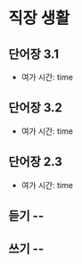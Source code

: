 # 직장 생활

<!-- 3.1 취업 목표와 준비 -->
## 단어장 3.1
* 여가 시간: time
<!-- 3.2 직장인이 바라는 회사 생활 -->
## 단어장 3.2
* 여가 시간: time
<!-- 2.3 직장 샐활 - 활동 -->
## 단어장 2.3
* 여가 시간: time

## 듣기 -- 
## 쓰기 --
